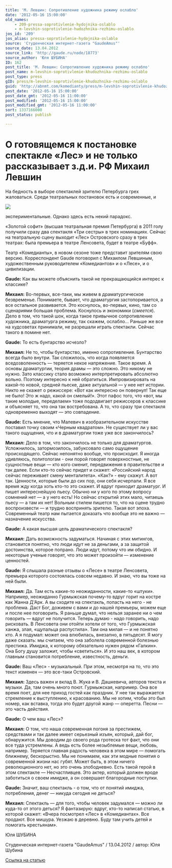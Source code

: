 ```yaml
---
title: 'М. Левшин: Сопротивление художника режиму ослабло'
date: '2012-05-16 15:00:00'
old_names:
    - 209-pressa-soprotivlenie-hydojnika-oslablo
    - m-levshin-soprotivlenie-hudozhnika-rezhimu-oslablo
jos_id: '209'
jos_alias: pressa-soprotivlenie-hydojnika-oslablo
source: 'Студенческая интернет-газета "GaudeAmus"'
source_date: 13.04.2012
source_link: 'http://gaude.ru/node/18773'
source_author: 'Юля ШУБИНА'
ID: 162
post_title: 'М. Левшин: Сопротивление художника режиму ослабло'
post_name: m-levshin-soprotivlenie-khudozhnika-rezhimu-oslablo
post_type: press
gID: press/m-levshin-soprotivlenie-khudozhnika-rezhimu-oslablo
guid: 'http://abnmt.com/komedianty/press/m-levshin-soprotivlenie-khudozhnika-rezhimu-oslablo'
post_date: '2012-05-16 15:00:00'
post_date_gmt: '2012-05-16 11:00:00'
post_modified: '2012-05-16 15:00:00'
post_modified_gmt: '2012-05-16 11:00:00'
sort: 1337166000
post_status: publish

---
```


# О готовящемся к постановке спектакле «Лес» и не только рассказывает з.д.и. РФ Михаил Левшин


На бедность в выборе спектаклей зрителю Петербурга грех жаловаться. Среди театральных постановок есть и современные, и


![](../../person/mikhail-levshin/portrait.jpg)


экспериментальные. Однако здесь есть некий парадокс.


«Золотой софит» (высшая театральная премия Петербурга) в 2011 голу получили сразу два спектакля «Три сестры» в трех номинациях. Сейчас на театральную сцену выходит «Лес» Островского сразу в трех театрах: была премьера в театре Ленсовета, будет в театре «Буфф».


Театр «Комедианты», в новом сезоне тоже представит зрителям свою версию. Корреспондент Gaude поговорил с Михаилом Левшиным, художественным руководителем «Комедиантов» и о «Лесе», и о цивилизации.


**Gaude:** Как вы можете объяснить такой не прекращающийся интерес к классике?


**Михаил:** Во-первых, все-таки, мы живем в драматургическое безвременье. Понимаете, бывает, что драматургия застопоривается, а все остальное развивается. Это коснулось, во-первых, кино, там со сценариями большая проблема. Коснулось и экономики (_смеется_). Дело в том, что такой шок, когда такое привычное сопротивление художника, драматурга режиму, так скажем, ослабло... Раньше же все на худсоветах принимали, не разрешали играть спектакли. Сейчас такого в помине нет.


**Gaude:** То есть бунтарство исчезло?


**Михаил:** Не то, чтобы бунтарство, именно сопротивление. Бунтарство всегда было внутри. Так сложилось, что когда появляется вседозволенность — теряется некое напряжение. Такое время. А основы драматургии, теория драмы — это сложно. Это никому не нужно. Зато классику стало возможно интерпретировать абсолютно вольно. Поэтому интересно к ней обратиться. Импровизировать на какой-то новой, средней пьеске, даже актуальной — у нее нет истории. Никто не скажет о режиссере: «Вот как интересно он повернул! Так еще не было! Это ж надо, какой он смелый!». Этот пафос того, что «вот, мы такие молодые, переделаем» тоже пододвигает режиссеров к классике и объясняет то, что она так востребована. А то, что сразу три спектакля одновременно выходят — это совпадение.


**Gaude:** Есть мнение, что Малевич в изобразительном искусстве поставил точку своим «Черным квадратом». Не существует ли у вас такого ощущения, что и в драматургии тоже уже все закончилось?


**Михаил:** Дело в том, что закончилось не только для драматургов. Усложнилось, затормозилось, забуксовало само ощущение происходящего. Сейчас непонятно вообще, что происходит. Я иногда удивляюсь, политологам - они порой говорят поверхностные, не сущностные вещи — кто кого сменит, передвижения в правительстве и так далее. Если кто-то сейчас придет и скажет: «Российский народ сейчас переживает смену менталитета». «Как?» - ему скажут. А вот так. Ценности, которые были до сих пор, они себя исчерпали. Я все время жду когда хоть кто-то это скажет. И вдруг приходит драматург. И пишет интереснейшую пьесу. Обычно ни у кого по этому вопросу сомнений нет — а у него есть! Но сейчас открытий этих мало, читаешь пьесу — а там их нет! Вольным стилем пишется то, что на сцене трудно воспроизвести — и трудно воспринять зрителю. Такая вот эпоха. Современный театр нам пытается доказать что вообще это не важно — назначение искусства.


**Gaude:** А какая высшая цель драматического спектакля?


**Михаил:** Дать возможность задуматься. Начиная с этих митингов, становится понятно, что люди идут не за деньгами, а за защитой достоинства, которое попрано. Люди идут, потому что им обидно. И некоторые ученые говорят, что это может произойти — изменение ценностей.


**Gaude:** Я слышала разные отзывы о «Лесе» в театре Ленсовета, премьера которого состоялась совсем недавно. И знаю, что вы тоже на ней были.


**Михаил:** Да. Там есть какие-то неожиданности, какие-то «штуки». Например, неожиданно Гурмыжская почему-то вдруг горит на костре как Жанна Д'Арк. А вы сходите на спектакль, попасть на него - не проблема. Даст Бог, доживем с вами и до нашей премьеры, можем еще и после нее поговорить. Я раньше думал, что нельзя заранее ни о чем говорить — вдруг не получится. Теперь думаю - надо говорить, надо рисковать. В Ленсовета они отойти хотели от того, что Гурмыжская ханжа, злая, «щупальца распустила». Там она милая — и не понятно кто. А я подумал: может она влюбилась, внезапно, в пятьдесят. Я могу даже сказать: мы считаем, что она заболела современной болезнью престижа. Имиджа, к которому обязательно нужен рядом «Галкин». Она Богу душу заложит, чтобы «светиться». И это наш век, в котором главным становится потребление, известность, деньги.


**Gaude:** Ваш «Лес» - музыкальный. При этом, несмотря на то, что это текст изменен — это все-таки Островский.


**Михаил:** Здесь важен и вклад В. Жука и В. Дашкевича, авторов текста и музыки. Да, там очень много поют. Гурмыжская, например. Она все время поет, для нее приход гостей как праздник. У нее так выражается стремление к выступлению, к красованию. Мы не хотим, чтобы это был номер, как вставка, тогда это будет другой жанр — оперетта. Песни — это часть действия.


**Gaude:** О чем ваш «Лес»?


**Михаил:** О том, что наша современная погоня за престижем, средствами и так далее имеет серьезный изъян, который, дай бог, обнаружится. Мы доводим до своего рода гротеска тот факт, что они все туда устремлены. А ведь есть более незыблемые вещи, любовь, например. Теряется главная радость человека в этом мире — помогать ближнему, бескорыстно. Мы не понимаем, как эти модные понятия о современной жизни нас губят. Может быть, в этом ничего революционного нет, но это очень злободневно. Есть такой герой в этом спектакле — Несчастливцев. Это актер, который должен вроде заботиться о своем имидже, а он совершает благородные поступки.


**Gaude:** Значит, ваш спектакль - о том, что от понятий имиджа, потребления, денег — никуда сегодня не деться?


**Михаил:** Спектакль — для того, чтобы человек задумался — можно ли куда-то от этого деться? Я фантазирую: вдруг, кто-то написал статью, в которой скажет: «Вчера посмотрел «Лес» в «Комедиантах». Все продают. Все мишура. Уезжаю в деревню. Буду там учить детей и помогать крестьянам».


Юля ШУБИНА


Студенческая интернет-газета "GaudeAmus" / 13.04.2012 / автор: Юля Шубина


[Ссылка на статью][0]

[0]: http://gaude.ru/node/18773
